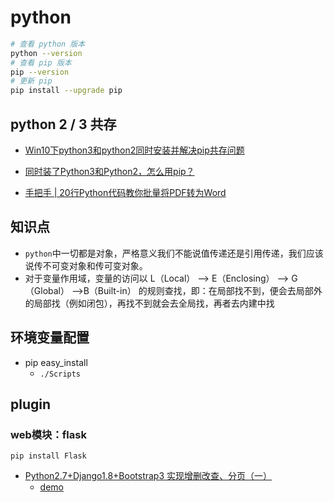 # python
<!-- @author DHJT 2018-11-30 -->

```sh
# 查看 python 版本
python --version
# 查看 pip 版本
pip --version
# 更新 pip
pip install --upgrade pip
```

## python 2 / 3 共存
- [Win10下python3和python2同时安装并解决pip共存问题](https://www.cnblogs.com/thunderLL/p/6643022.html)
- [同时装了Python3和Python2，怎么用pip？](https://www.zhihu.com/question/21653286)

- [手把手 | 20行Python代码教你批量将PDF转为Word](https://www.zhihu.com/people/cai-niao-fen-xi-64/activities)

## 知识点
- `python`中一切都是对象，严格意义我们不能说值传递还是引用传递，我们应该说传不可变对象和传可变对象。
- 对于变量作用域，变量的访问以 L（Local） –> E（Enclosing） –> G（Global） –>B（Built-in） 的规则查找，即：在局部找不到，便会去局部外的局部找（例如闭包），再找不到就会去全局找，再者去内建中找

## 环境变量配置
- pip   easy_install
    + `./Scripts`

## plugin
### web模块：flask
`pip install Flask`
- [Python2.7+Django1.8+Bootstrap3 实现增删改查、分页（一）](https://www.cnblogs.com/dingshilei/p/4667642.html)
    + [demo](https://github.com/Dstone11/learn_models)
